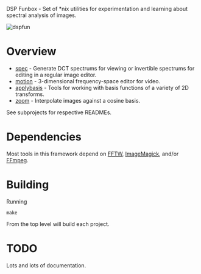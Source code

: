 DSP Funbox - Set of *nix utilities for experimentation and learning about spectral analysis of images.

![dspfun](http://0x09.net/i/g/dspfun.png "8x8 DFT basis")

# Overview

* [spec](spec) - Generate DCT spectrums for viewing or invertible spectrums for editing in a regular image editor.
* [motion](motion) - 3-dimensional frequency-space editor for video.
* [applybasis](applybasis) - Tools for working with basis functions of a variety of 2D transforms.
* [zoom](zoom) - Interpolate images against a cosine basis.

See subprojects for respective READMEs.

# Dependencies
Most tools in this framework depend on [FFTW](http://www.fftw.org), [ImageMagick](http://www.imagemagick.org), and/or [FFmpeg](http://ffmpeg.org).

# Building
Running

	make

From the top level will build each project.

# TODO
Lots and lots of documentation.